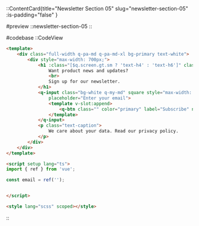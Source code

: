 <!-- Newsletter Section 05 -->
::ContentCard{title="Newsletter Section 05" slug="newsletter-section-05" :is-padding="false" }

#preview
::newsletter-section-05
::

#codebase
::CodeView

```html
<template>
    <div class="full-width q-pa-md q-pa-md-xl bg-primary text-white">
        <div style="max-width: 700px;">
            <h1 :class="[$q.screen.gt.sm ? 'text-h4' : 'text-h6']" class="text-weight-bold q-mt-none q-mb-md">
                Want product news and updates?
                <br>
                Sign up for our newsletter.
            </h1>
            <q-input class="bg-white q-my-md" square style="max-width: 450px" v-model="email" unelevated standout
                placeholder="Enter your email">
                <template v-slot:append>
                    <q-btn class="" color="primary" label="Subscribe" no-caps unelevated></q-btn>
                </template>
            </q-input>
            <p class="text-caption">
                We care about your data. Read our privacy policy.
            </p>
        </div>
    </div>
</template>

<script setup lang="ts">
import { ref } from 'vue';

const email = ref('');


</script>

<style lang="scss" scoped></style>

```

::
